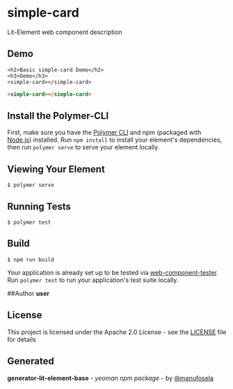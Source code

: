 # simple-card

Lit-Element web component description

## Demo

```
<h2>Basic simple-card Demo</h2>
<h3>Demo</h3>
<simple-card></simple-card>

```
<!---
```
<custom-element-demo>
  <template>
    <link rel="import" href="simple-card.html">
    <next-code-block></next-code-block>
  </template>
</custom-element-demo>
```
-->
```html
<simple-card></simple-card>

```
## Install the Polymer-CLI

First, make sure you have the [Polymer CLI](https://www.npmjs.com/package/polymer-cli) and npm (packaged with [Node.js](https://nodejs.org)) installed. Run `npm install` to install your element's dependencies, then run `polymer serve` to serve your element locally.

## Viewing Your Element

```
$ polymer serve
```

## Running Tests

```
$ polymer test
```

## Build
```
$ npm run build
```

Your application is already set up to be tested via [web-component-tester](https://github.com/Polymer/web-component-tester). Run `polymer test` to run your application's test suite locally.

##Author
**user**

## License

This project is licensed under the Apache 2.0 License - see the [LICENSE](LICENSE) file for details

## Generated

**generator-lit-element-base** - *yeoman npm package* - by [@manufosela](https://github.com/manufosela/generator-litelement-webcomponent)